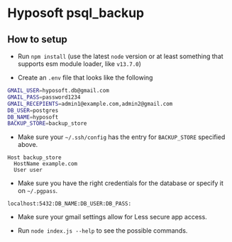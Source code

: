 # Hyposoft psql_backup

## How to setup

- Run `npm install` (use the latest `node` version or at least something that supports esm module loader, like `v13.7.0`)

- Create an `.env` file that looks like the following

```bash
GMAIL_USER=hyposoft.db@gmail.com
GMAIL_PASS=password1234
GMAIL_RECEPIENTS=admin1@example.com,admin2@gmail.com
DB_USER=postgres
DB_NAME=hyposoft
BACKUP_STORE=backup_store
```

- Make sure your `~/.ssh/config` has the entry for `BACKUP_STORE` specified above.

```
Host backup_store
  HostName example.com
  User user
```

- Make sure you have the right credentials for the database or specify it on `~/.pgpass`.

```
localhost:5432:DB_NAME:DB_USER:DB_PASS:
```

- Make sure your gmail settings allow for Less secure app access.

- Run `node index.js --help` to see the possible commands.
